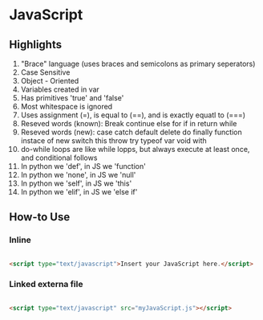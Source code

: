 JavaScript 
==========

Highlights
----------

1. "Brace" language (uses braces and semicolons as primary seperators)
2. Case Sensitive
3. Object - Oriented
4. Variables created in var
5. Has primitives 'true' and 'false'
6. Most whitespace is ignored
7. Uses assignment (=), is equal to (==), and is exactly equatl to (===)
8. Reseved words (known): Break continue else  for  if in  return while
9. Reseved words (new):  case catch  default delete do finally function instace of new switch this throw try typeof var void with
10. do-while loops are like while lopps, but always execute at least once, and conditional follows
11. In python we 'def', in JS we 'function'
12. In python we 'none', in JS we 'null'
13. In python we 'self', in JS we 'this'
14. In python we 'elif', in JS we 'else if'


How-to Use
----------

### Inline

```html

<script type="text/javascript">Insert your JavaScript here.</script>

```

### Linked externa file

```html

<script type="text/javascript" src="myJavaScript.js"></script>

